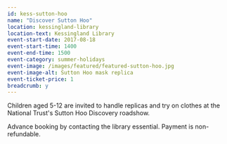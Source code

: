 ```yaml
---
id: kess-sutton-hoo
name: "Discover Sutton Hoo"
location: kessingland-library
location-text: Kessingland Library
event-start-date: 2017-08-18
event-start-time: 1400
event-end-time: 1500
event-category: summer-holidays
event-image: /images/featured/featured-sutton-hoo.jpg
event-image-alt: Sutton Hoo mask replica
event-ticket-price: 1
breadcrumb: y
---
```


Children aged 5-12 are invited to handle replicas and try on clothes at the National Trust's Sutton Hoo Discovery roadshow.

Advance booking by contacting the library essential. Payment is non-refundable.
